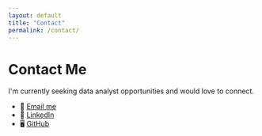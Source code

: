 ```yaml
---
layout: default
title: "Contact"
permalink: /contact/
---
```


# Contact Me

I'm currently seeking data analyst opportunities and would love to connect.

- 📧 [Email me](mailto:bawiminsang2012@gmail.com)
- 💼 [LinkedIn](https://www.linkedin.com/in/bawi-sang-20b6a11b7)
- 🖥️ [GitHub](https://github.com/BawiS-lab)

<!-- Add an optional Contact Form link later if needed -->
